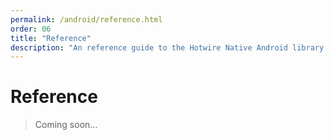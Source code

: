 ```yaml
---
permalink: /android/reference.html
order: 06
title: "Reference"
description: "An reference guide to the Hotwire Native Android library."
---
```


# Reference

> Coming soon...
